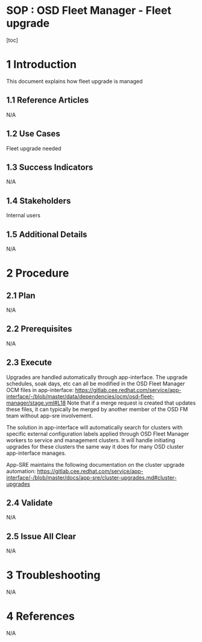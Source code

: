 # SOP : OSD Fleet Manager - Fleet upgrade

 
[toc]
 
# 1 Introduction
 
This document explains how fleet upgrade is managed
 
## 1.1 Reference Articles
 
N/A
 
## 1.2 Use Cases
 
Fleet upgrade needed

## 1.3 Success Indicators
 
N/A 
## 1.4 Stakeholders
 
Internal users
 
## 1.5 Additional Details
 
N/A 
 
# 2 Procedure
 
## 2.1 Plan
 
N/A
 
## 2.2 Prerequisites
 
N/A
 
## 2.3 Execute
 
Upgrades are handled automatically through app-interface. The upgrade schedules, soak days, etc can all be modified in the OSD Fleet Manager OCM files in app-interface: https://gitlab.cee.redhat.com/service/app-interface/-/blob/master/data/dependencies/ocm/osd-fleet-manager/stage.yml#L18 Note that if a merge request is created that updates these files, it can typically be merged by another member of the OSD FM team without app-sre involvement.

The solution in app-interface will automatically search for clusters with specific external configuration labels applied through OSD Fleet Manager workers to service and management clusters. It will handle initiating upgrades for these clusters the same way it does for many OSD cluster app-interface manages.

App-SRE maintains the following documentation on the cluster upgrade automation: https://gitlab.cee.redhat.com/service/app-interface/-/blob/master/docs/app-sre/cluster-upgrades.md#cluster-upgrades
 
## 2.4 Validate
 
N/A
 
## 2.5 Issue All Clear
 
N/A
 
# 3 Troubleshooting
 
N/A 
# 4 References
 
N/A
